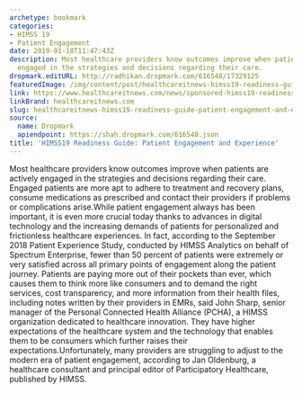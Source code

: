 ```yaml
---
archetype: bookmark
categories:
- HIMSS 19
- Patient Engagement
date: 2019-01-18T11:47:43Z
description: Most healthcare providers know outcomes improve when patients are actively
  engaged in the strategies and decisions regarding their care.
dropmark.editURL: http://radhikan.dropmark.com/616548/17329125
featuredImage: /img/content/post/healthcareitnews-himss19-readiness-guide-patient-engagement-and-experience.JPG
link: https://www.healthcareitnews.com/news/sponsored-himss19-readiness-guide-patient-engagement-and-experience
linkBrand: healthcareitnews.com
slug: healthcareitnews-himss19-readiness-guide-patient-engagement-and-experience
source:
  name: Dropmark
  apiendpoint: https://shah.dropmark.com/616548.json
title: 'HIMSS19 Readiness Guide: Patient Engagement and Experience'
---
```

Most healthcare providers know outcomes improve when patients are actively engaged in the strategies and decisions regarding their care. Engaged patients are more apt to adhere to treatment and recovery plans, consume medications as prescribed and contact their providers if problems or complications arise.While patient engagement always has been important, it is even more crucial today thanks to advances in digital technology and the increasing demands of patients for personalized and frictionless healthcare experiences. In fact, according to the September 2018 Patient Experience Study, conducted by HIMSS Analytics on behalf of Spectrum Enterprise, fewer than 50 percent of patients were extremely or very satisfied across all primary points of engagement along the patient journey. Patients are paying more out of their pockets than ever, which causes them to think more like consumers and to demand the right services, cost transparency, and more information from their health files, including notes written by their providers in EMRs, said John Sharp, senior manager of the Personal Connected Health Alliance (PCHA), a HIMSS organization dedicated to healthcare innovation. They have higher expectations of the healthcare system and the technology that enables them to be consumers which further raises their expectations.Unfortunately, many providers are struggling to adjust to the modern era of patient engagement, according to Jan Oldenburg, a healthcare consultant and principal editor of Participatory Healthcare, published by HIMSS.

